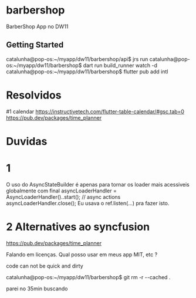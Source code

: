 # barbershop

BarberShop App no DW11

## Getting Started

catalunha@pop-os:~/myapp/dw11/barbershop/api$ jrs run
catalunha@pop-os:~/myapp/dw11/barbershop$ dart run build_runner watch -d
catalunha@pop-os:~/myapp/dw11/barbershop$ flutter pub add intl

# Resolvidos
#1 calendar
https://instructivetech.com/flutter-table-calendar/#gsc.tab=0
https://pub.dev/packages/time_planner


# Duvidas
# 1
O uso do AsyncStateBuilder é apenas para tornar os loader mais acessiveis globalmente com
    final asyncLoaderHandler = AsyncLoaderHandler()..start();
    // async actions
    asyncLoaderHandler.close();
Eu usava o ref.listen(...) pra fazer isto.

# 2 Alternatives ao syncfusion
https://pub.dev/packages/time_planner

Falando em licenças. Qual posso usar em meus app MIT, etc ?


code can not be quick and dirty

catalunha@pop-os:~/myapp/dw11/barbershop$ git rm -r --cached .


parei no 35min buscando 